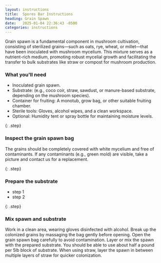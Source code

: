 ```yaml
---
layout: instructions
title:  Spores Bar Instructions
heading: Grain Spawn
date:   2025-01-04 22:36:43 -0500
categories: instructions
---
```


Grain spawn is a fundamental component in mushroom cultivation, consisting of sterilized grains—such as oats, rye, wheat, or millet—that have been inoculated with mushroom mycelium. This mixture serves as a nutrient-rich medium, promoting robust mycelial growth and facilitating the transfer to bulk substrates like straw or compost for mushroom production.

### What you'll need
- Inoculated grain spawn.
- Substrate: (e.g., coco coir, straw, sawdust, or manure-based substrate, depending on the mushroom species).
- Container for fruiting: A monotub, grow bag, or other suitable fruiting chamber.
- Sterile tools: Gloves, alcohol wipes, and a clean workspace.
- Optional: Humidity tent or spray bottle for maintaining moisture levels.

{: .step}
### Inspect the grain spawn bag
The grains should be completely covered with white mycelium and free of contaminants. If any contaminants (e.g., green mold) are visible, take a picture and contact us for a replacement.

{: .step}
### Prepare the substrate
- step 1
- step 2

{: .step}
### Mix spawn and substrate
Work in a clean area, wearing gloves disinfected with alcohol. Break up the colonized grains by massaging the bag gently before opening. Open the grain spawn bag carefully to avoid contamination. Layer or mix the spawn with the prepared substrate. You should be able to use about half a pound per 5lb block of substrate. When using straw, layer the spawn in between multiple layers of straw for quicker colonization.